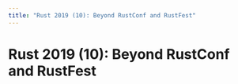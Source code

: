 ```yaml
---
title: "Rust 2019 (10): Beyond RustConf and RustFest"
---
```


# Rust 2019 (10): Beyond RustConf and RustFest


